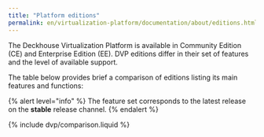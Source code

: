 ```yaml
---
title: "Platform editions"
permalink: en/virtualization-platform/documentation/about/editions.html
---
```


The Deckhouse Virtualization Platform is available in Community Edition (CE) and Enterprise Edition (EE). DVP editions differ in their set of features and the level of available support.

The table below provides brief a comparison of editions listing its main features and functions:

{% alert level="info" %}
The feature set corresponds to the latest release on the **stable** release channel.
{% endalert %}

{% include dvp/comparison.liquid %}
